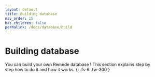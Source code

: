 ```yaml
---
layout: default
title: Building database
nav_order: 15
has_children: false
permalink: /docs/database/build
---
```


# Building database

You can build your own Remède database ! This section explains step by step how to do it and how it works.
{: .fs-6 .fw-300 }
